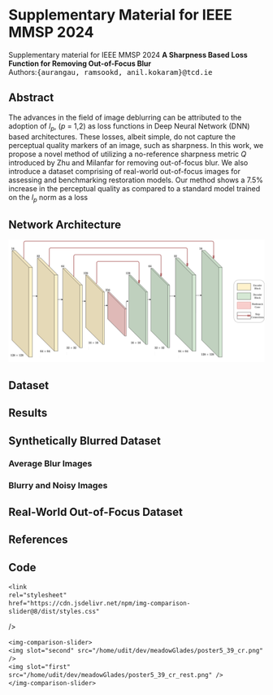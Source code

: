 # Supplementary Material for IEEE MMSP 2024
Supplementary material for IEEE MMSP 2024
**A Sharpness Based Loss Function for Removing Out-of-Focus Blur**<br />
Authors:<samp>{aurangau, ramsookd, anil.kokaram}@tcd.ie</samp>

## Abstract
The advances in the field of image deblurring can
be attributed to the adoption of $l_p$, ($p$ = 1,2) as loss functions in
Deep Neural Network (DNN) based architectures. These losses,
albeit simple, do not capture the perceptual quality markers of
an image, such as sharpness. In this work, we propose a novel
method of utilizing a no-reference sharpness metric $Q$ introduced
by Zhu and Milanfar for removing out-of-focus blur. We also
introduce a dataset comprising of real-world out-of-focus images
for assessing and benchmarking restoration models. Our method
shows a 7.5% increase in the perceptual quality as compared to
a standard model trained on the $l_p$ norm as a loss

## Network Architecture
![Network Architecture](Network_Architecture/UNet_MMSP.png)
## Dataset


## Results
## Synthetically Blurred Dataset

### Average Blur Images

### Blurry and Noisy Images

## Real-World Out-of-Focus Dataset

## References

## Code
<script
  defer
  src="https://cdn.jsdelivr.net/npm/img-comparison-slider@8/dist/index.js"
    ></script>
    <link
    rel="stylesheet"
    href="https://cdn.jsdelivr.net/npm/img-comparison-slider@8/dist/styles.css"
/>

    <img-comparison-slider>
    <img slot="second" src="/home/udit/dev/meadowGlades/poster5_39_cr.png" />
    <img slot="first" src="/home/udit/dev/meadowGlades/poster5_39_cr_rest.png" />
    </img-comparison-slider>
